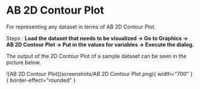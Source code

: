 # AB 2D Contour Plot

For representing any dataset in terms of AB 2D Contour Plot.

Steps
: __Load the dataset that needs to be visualized -> Go to Graphics -> AB 2D Contour Plot -> Put in the values for variables -> Execute the dialog.__

The output of the 2D Contour Plot of a sample dataset can be seen in the picture below.

![AB 2D Contour Plot](screenshots/AB 2D Contour Plot.png){ width="700" }{ border-effect="rounded" }
